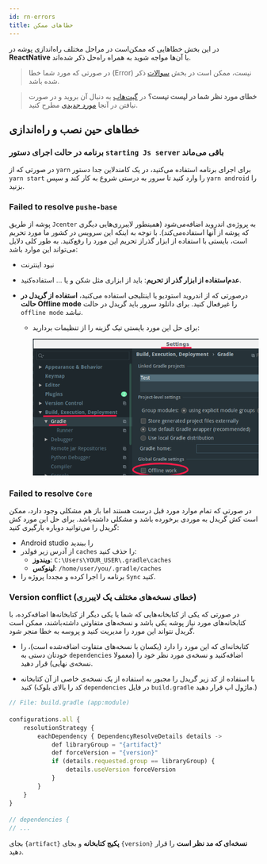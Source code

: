 ```yaml
---
id: rn-errors
title: خطاهای ممکن
---
```


در این بخش خطاهایی که ممکن‌است در مراحل مختلف راه‌اندازی پوشه در **ReactNative** با آن‌ها مواجه شوید به همراه راه‌حل ذکر شده‌اند.

> در صورتی که مورد شما خطا (Error) نیست، ممکن است در بخش [سوالات](/docs/react-native/rn-faq) ذکر شده باشد.

> **خطای مورد نظر شما در لیست نیست؟** در [گیت‌هاب](https://github.com/pusheco/pushe-react-native/issues?utf8=%E2%9C%93&q=is%3Aissue) به دنبال آن بروید و در صورت نیافتن در آنجا [مورد جدیدی](https://github.com/pusheco/pushe-react-native/issues/new) مطرح کنید.


## خطاهای حین نصب‌ و راه‌اندازی

### برنامه در حالت اجرای دستور `starting Js server` باقی می‌ماند

در صورتی که از `yarn` برای اجرای برنامه استفاده می‌کنید، در یک کامندلاین جدا دستور `yarn start` را وارد کنید تا سرور به درستی شروع به کار کند و سپس `yarn android` را بزنید.

### Failed to resolve `pushe-base`

پوشه از طریق `Jcenter` به پروژه‌ی اندروید اضافه‌می‌شود (همینطور لایبرری‌هایی دیگری که پوشه از آنها استفاده‌می‌کند). با توجه به اینکه این سرویس در کشور ما مورد تحریم است، بایستی با استفاده از ابزار گذراز تحریم این مورد را رفع‌کنید. به طور کلی دلایل می‌تواند این موارد باشد:

* نبود اینترنت
* **عدم‌استفاده از ابزار گذر از تحریم**: باید از ابزاری مثل شکن و یا ... استفاده‌کنید.
* درصورتی که از اندروید استودیو یا اینتلیجی استفاده می‌کنید، **استفاده از گریدل در حالت Offline mode** را غیرفعال کنید. برای دانلود سرور باید گریدل در حالت `offline mode` نباشد.
 
    * برای حل این مورد بایستی تیک گزینه را از تنظیمات بردارید:

        <img src="/img/studio/gradle_offline.png" width="600" />


### Failed to resolve `Core`

در صورتی که تمام موارد مورد قبل درست هستند اما باز هم مشکلی وجود دارد، ممکن است کش گریدل به موردی برخورده باشد و مشکلی داشته‌باشد. برای حل این مورد کش گریدل را می‌توانید دوباره بارگیری کنید:

* Android studio را ببندید
* از آدرس زیر فولدر `caches` را حذف کنید:
    * **ویندوز**: `C:\Users\YOUR_USER\.gradle\caches`
    * **لینوکس**: `/home/user/you/.gradle/caches`
* برنامه را اجرا کرده و مجددا پروژه را `Sync` کنید.

### Version conflict (خطای نسخه‌های مختلف یک لایبرری)

در صورتی که یکی از کتابخانه‌هایی که شما یا یکی دیگر از کتابخانه‌ها اضافه‌کرده، با کتابخانه‌های مورد نیاز پوشه یکی باشد و نسخه‌های متفاوتی داشته‌باشند، ممکن است گریدل نتواند این مورد را مدیریت کنید و پروسه به خطا منجر شود.

* کتابخانه‌ای که این مورد را دارد (یکسان با نسخه‌های متفاوت اضافه‌شده است)، را خودتان دستی به `dependencies` اضافه‌کنید و نسخه‌ی مورد نظر خود را (معمولا نسخه‌ی نهایی) قرار دهید.

* با استفاده از کد زیر گریدل را مجبور به استفاده از یک نسخه‌ی خاصی از آن کتابخانه کنید (کد را بالای بلوک `dependencies` در فایل `build.gradle` ماژول اپ قرار دهید.)

```js
// File: build.gradle (app:module)

configurations.all {
    resolutionStrategy {
        eachDependency { DependencyResolveDetails details ->
            def libraryGroup = "{artifact}"
            def forceVersion = "{version}"
            if (details.requested.group == libraryGroup) {
                details.useVersion forceVersion
            }
        }
    }
}

// dependencies {
// ...

```

بجای `{artifact}` **پکیج‌ کتابخانه** و بجای `{version}‍` **نسخه‌ای که مد نظر است** را قرار دهید.


